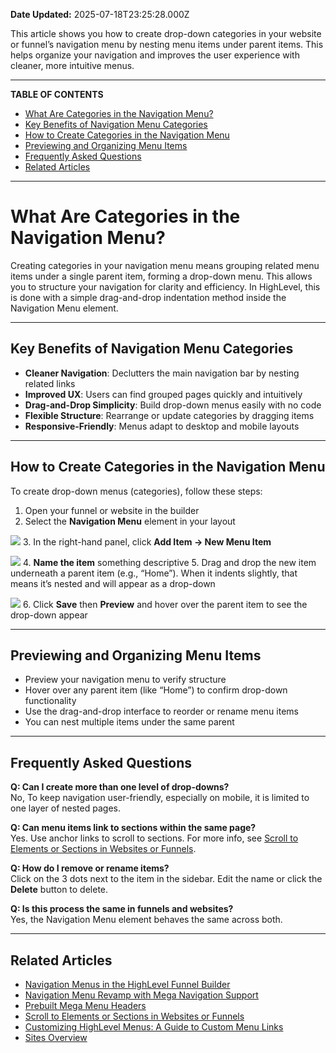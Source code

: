 **Date Updated:** 2025-07-18T23:25:28.000Z

This article shows you how to create drop-down categories in your website or funnel’s navigation menu by nesting menu items under parent items. This helps organize your navigation and improves the user experience with cleaner, more intuitive menus.

  
---

**TABLE OF CONTENTS**

* [What Are Categories in the Navigation Menu?](#What-Are-Categories-in-the-Navigation-Menu?)
* [Key Benefits of Navigation Menu Categories](#Key-Benefits-of-Navigation-Menu-Categories)
* [How to Create Categories in the Navigation Menu](#How-to-Create-Categories-in-the-Navigation-Menu)
* [Previewing and Organizing Menu Items](#Previewing-and-Organizing-Menu-Items)
* [Frequently Asked Questions](#Frequently-Asked-Questions)
* [Related Articles](#Related-Articles)

---

# **What Are Categories in the Navigation Menu?**

  
Creating categories in your navigation menu means grouping related menu items under a single parent item, forming a drop-down menu. This allows you to structure your navigation for clarity and efficiency. In HighLevel, this is done with a simple drag-and-drop indentation method inside the Navigation Menu element.

---

## **Key Benefits of Navigation Menu Categories**

  
* **Cleaner Navigation**: Declutters the main navigation bar by nesting related links
* **Improved UX**: Users can find grouped pages quickly and intuitively
* **Drag-and-Drop Simplicity**: Build drop-down menus easily with no code
* **Flexible Structure**: Rearrange or update categories by dragging items
* **Responsive-Friendly**: Menus adapt to desktop and mobile layouts

---

## **How to Create Categories in the Navigation Menu**

  
To create drop-down menus (categories), follow these steps:

  
1. Open your funnel or website in the builder
2. Select the **Navigation Menu** element in your layout  
    
![](https://s3.amazonaws.com/cdn.freshdesk.com/data/helpdesk/attachments/production/155050091978/original/f97PmFrGYYKhDEy_PFu2n_EU1o2yH6P2pQ.png?1752860966)
3. In the right-hand panel, click **Add Item → New Menu Item**  
    
**![](https://s3.amazonaws.com/cdn.freshdesk.com/data/helpdesk/attachments/production/155050091935/original/tB7qSTdcg8RCz0FfRbdRau_LfxdReoI78g.png?1752860887)**
4. **Name the item** something descriptive
5. Drag and drop the new item underneath a parent item (e.g., “Home”). When it indents slightly, that means it’s nested and will appear as a drop-down  
    
![](https://s3.amazonaws.com/cdn.freshdesk.com/data/helpdesk/attachments/production/155050092023/original/vqRAKvDU-o5f-NvmmZIFg7lOX5kgqK_nZg.png?1752861022)
6. Click **Save** then **Preview** and hover over the parent item to see the drop-down appear

---

## **Previewing and Organizing Menu Items**

  
* Preview your navigation menu to verify structure
* Hover over any parent item (like “Home”) to confirm drop-down functionality
* Use the drag-and-drop interface to reorder or rename menu items
* You can nest multiple items under the same parent

---

## **Frequently Asked Questions**

  
**Q: Can I create more than one level of drop-downs?**  
No, To keep navigation user-friendly, especially on mobile, it is limited to one layer of nested pages.  
  
**Q: Can menu items link to sections within the same page?**  
Yes. Use anchor links to scroll to sections. For more info, see [Scroll to Elements or Sections in Websites or Funnels](https://help.gohighlevel.com/en/support/solutions/articles/48001158589).

  
**Q: How do I remove or rename items?**  
Click on the 3 dots next to the item in the sidebar. Edit the name or click the **Delete** button to delete.  
  
**Q: Is this process the same in funnels and websites?**  
Yes, the Navigation Menu element behaves the same across both.

---

## **Related Articles**

  
* [Navigation Menus in the HighLevel Funnel Builder](https://help.gohighlevel.com/en/support/solutions/articles/48000986314)
* [ Navigation Menu Revamp with Mega Navigation Support](https://help.gohighlevel.com/en/support/solutions/articles/155000004192)
* [Prebuilt Mega Menu Headers](https://help.gohighlevel.com/en/support/solutions/articles/155000004977)
* [Scroll to Elements or Sections in Websites or Funnels](https://help.gohighlevel.com/en/support/solutions/articles/48001158589)
* [Customizing HighLevel Menus: A Guide to Custom Menu Links](https://help.gohighlevel.com/en/support/solutions/articles/48001185767)
* [Sites Overview](https://help.gohighlevel.com/en/support/solutions/articles/155000001633)

  